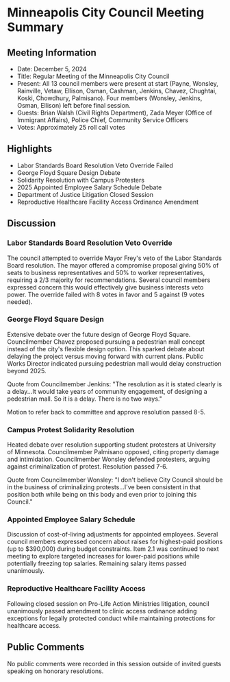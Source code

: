 # Minneapolis City Council Meeting Summary

## Meeting Information
- Date: December 5, 2024
- Title: Regular Meeting of the Minneapolis City Council
- Present: All 13 council members were present at start (Payne, Wonsley, Rainville, Vetaw, Ellison, Osman, Cashman, Jenkins, Chavez, Chughtai, Koski, Chowdhury, Palmisano). Four members (Wonsley, Jenkins, Osman, Ellison) left before final session.
- Guests: Brian Walsh (Civil Rights Department), Zada Meyer (Office of Immigrant Affairs), Police Chief, Community Service Officers
- Votes: Approximately 25 roll call votes

## Highlights
- Labor Standards Board Resolution Veto Override Failed
- George Floyd Square Design Debate
- Solidarity Resolution with Campus Protesters
- 2025 Appointed Employee Salary Schedule Debate
- Department of Justice Litigation Closed Session
- Reproductive Healthcare Facility Access Ordinance Amendment

## Discussion

### Labor Standards Board Resolution Veto Override
The council attempted to override Mayor Frey's veto of the Labor Standards Board resolution. The mayor offered a compromise proposal giving 50% of seats to business representatives and 50% to worker representatives, requiring a 2/3 majority for recommendations. Several council members expressed concern this would effectively give business interests veto power. The override failed with 8 votes in favor and 5 against (9 votes needed).

### George Floyd Square Design
Extensive debate over the future design of George Floyd Square. Councilmember Chavez proposed pursuing a pedestrian mall concept instead of the city's flexible design option. This sparked debate about delaying the project versus moving forward with current plans. Public Works Director indicated pursuing pedestrian mall would delay construction beyond 2025.

Quote from Councilmember Jenkins: "The resolution as it is stated clearly is a delay...It would take years of community engagement, of designing a pedestrian mall. So it is a delay. There is no two ways."

Motion to refer back to committee and approve resolution passed 8-5.

### Campus Protest Solidarity Resolution 
Heated debate over resolution supporting student protesters at University of Minnesota. Councilmember Palmisano opposed, citing property damage and intimidation. Councilmember Wonsley defended protesters, arguing against criminalization of protest. Resolution passed 7-6.

Quote from Councilmember Wonsley: "I don't believe City Council should be in the business of criminalizing protests...I've been consistent in that position both while being on this body and even prior to joining this Council."

### Appointed Employee Salary Schedule
Discussion of cost-of-living adjustments for appointed employees. Several council members expressed concern about raises for highest-paid positions (up to $390,000) during budget constraints. Item 2.1 was continued to next meeting to explore targeted increases for lower-paid positions while potentially freezing top salaries. Remaining salary items passed unanimously.

### Reproductive Healthcare Facility Access 
Following closed session on Pro-Life Action Ministries litigation, council unanimously passed amendment to clinic access ordinance adding exceptions for legally protected conduct while maintaining protections for healthcare access.

## Public Comments
No public comments were recorded in this session outside of invited guests speaking on honorary resolutions.
